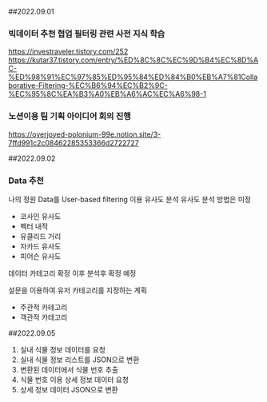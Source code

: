 ##2022.09.01
### 빅데이터 추천 협업 필터링 관련 사전 지식 학습
https://investraveler.tistory.com/252
https://kutar37.tistory.com/entry/%ED%8C%8C%EC%9D%B4%EC%8D%AC-%ED%98%91%EC%97%85%ED%95%84%ED%84%B0%EB%A7%81Collaborative-Filtering-%EC%B6%94%EC%B2%9C-%EC%95%8C%EA%B3%A0%EB%A6%AC%EC%A6%98-1
### 노션이용 팀 기획 아이디어 회의 진행
https://overjoyed-polonium-99e.notion.site/3-7ffd991c2c08462285353366d2722727

##2022.09.02
### Data 추천
나의 정원 Data를 User-based filtering 이용 유사도 분석
유사도 분석 방법은 미정
- 코사인 유사도
- 벡터 내적
- 유클리드 거리
- 자카드 유사도
- 피어슨 유사도

데이터 카테고리 확정 이후 분석후 확정 예정

설문을 이용하여 유저 카테고리를 지정하는 계획
- 주관적 카테고리
- 객관적 카테고리

##2022.09.05
 1. 실내 식물 정보 데이터를 요청
 2. 실내 식물 정보 리스트를 JSON으로 변환
 3. 변환된 데이터에서 식물 번호 추출
 4. 식물 번호 이용 상세 정보 데이터 요청
 5. 상세 정보 데이터 JSON으로 변환
